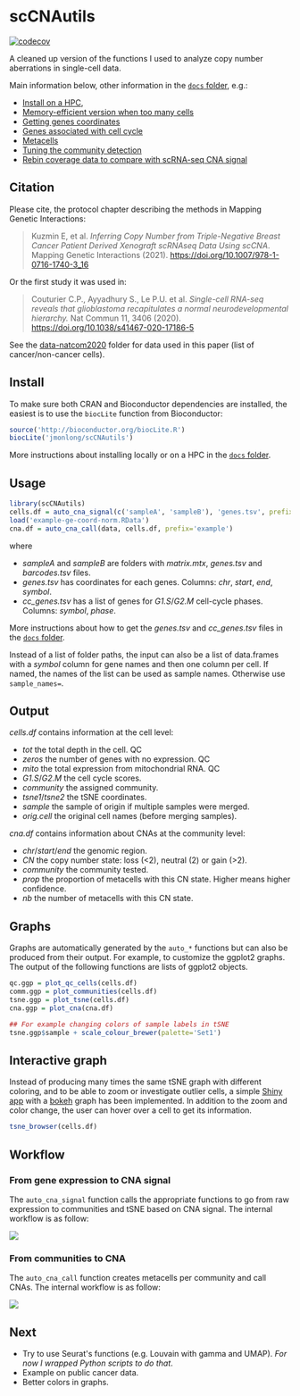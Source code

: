 # scCNAutils

[![codecov](https://codecov.io/gh/jmonlong/scCNAutils/branch/master/graph/badge.svg)](https://codecov.io/gh/jmonlong/scCNAutils)

A cleaned up version of the functions I used to analyze copy number aberrations in single-cell data. 

Main information below, other information in the [`docs` folder](docs), e.g.:

- [Install on a HPC](docs/README.md#install-on-a-hpc),
- [Memory-efficient version when too many cells](docs/README.md#optimized-version)
- [Getting genes coordinates](docs/README.md#getting-genes-coordinates)
- [Genes associated with cell cycle](docs/README.md#genes-associated-with-cell-cycle)
- [Metacells](docs/README.md#metacells)
- [Tuning the community detection](docs/README.md#tuning-the-community-detection)
- [Rebin coverage data to compare with scRNA-seq CNA signal](docs/README.md#rebinning-coverage-data)

## Citation

Please cite, the protocol chapter describing the methods in Mapping Genetic Interactions:

> Kuzmin E, et al. *Inferring Copy Number from Triple-Negative Breast Cancer Patient Derived Xenograft scRNAseq Data Using scCNA*. Mapping Genetic Interactions (2021). https://doi.org/10.1007/978-1-0716-1740-3_16

Or the first study it was used in:

> Couturier C.P., Ayyadhury S., Le P.U. et al. *Single-cell RNA-seq reveals that glioblastoma recapitulates a normal neurodevelopmental hierarchy.* Nat Commun 11, 3406 (2020). https://doi.org/10.1038/s41467-020-17186-5

See the [data-natcom2020](data-natcom2020) folder for data used in this paper (list of cancer/non-cancer cells).

## Install

To make sure both CRAN and Bioconductor dependencies are installed, the easiest is to use the `biocLite` function from Bioconductor:

```r
source('http://bioconductor.org/biocLite.R')
biocLite('jmonlong/scCNAutils')
```

More instructions about installing locally or on a HPC in the [`docs` folder](docs/README.md#install-on-a-hpc).

## Usage

```r
library(scCNAutils)
cells.df = auto_cna_signal(c('sampleA', 'sampleB'), 'genes.tsv', prefix='example', cell_cycle='cc_genes.tsv')
load('example-ge-coord-norm.RData')
cna.df = auto_cna_call(data, cells.df, prefix='example')
```

where 

- *sampleA* and *sampleB* are folders with *matrix.mtx*, *genes.tsv* and *barcodes.tsv* files.
- *genes.tsv* has coordinates for each genes. Columns: *chr*, *start*, *end*, *symbol*.
- *cc_genes.tsv* has a list of genes for *G1.S*/*G2.M* cell-cycle phases. Columns: *symbol*, *phase*.

More instructions about how to get the *genes.tsv* and *cc_genes.tsv* files in the [`docs` folder](docs).


Instead of a list of folder paths, the input can also be a list of data.frames with a *symbol* column for gene names and then one column per cell. If named, the names of the list can be used as sample names. Otherwise use `sample_names=`.

## Output

*cells.df* contains information at the cell level:

- *tot* the total depth in the cell. QC
- *zeros* the number of genes with no expression. QC
- *mito* the total expression from mitochondrial RNA. QC
- *G1.S*/*G2.M* the cell cycle scores.
- *community* the assigned community.
- *tsne1*/*tsne2* the tSNE coordinates.
- *sample* the sample of origin if multiple samples were merged.
- *orig.cell* the original cell names (before merging samples).

*cna.df* contains information about CNAs at the community level:

- *chr*/*start*/*end* the genomic region.
- *CN* the copy number state: loss (<2), neutral (2) or gain (>2).
- *community* the community tested.
- *prop* the proportion of metacells with this CN state. Higher means higher confidence.
- *nb* the number of metacells with this CN state. 

## Graphs

Graphs are automatically generated by the `auto_*` functions but can also be produced from their output.
For example, to customize the ggplot2 graphs.
The output of the following functions are lists of ggplot2 objects.

```r
qc.ggp = plot_qc_cells(cells.df)
comm.ggp = plot_communities(cells.df)
tsne.ggp = plot_tsne(cells.df)
cna.ggp = plot_cna(cna.df)

## For example changing colors of sample labels in tSNE
tsne.ggp$sample + scale_colour_brewer(palette='Set1')
```

## Interactive graph

Instead of producing many times the same tSNE graph with different coloring, and to be able to zoom or investigate outlier cells, a simple [Shiny app](https://www.rstudio.com/products/shiny/shiny-user-showcase/) with a [bokeh](https://bokeh.pydata.org/en/latest/docs/gallery.html) graph has been implemented. In addition to the zoom and color change, the user can hover over a cell to get its information.

```r
tsne_browser(cells.df)
```

## Workflow

### From gene expression to CNA signal

The `auto_cna_signal` function calls the appropriate functions to go from raw expression to communities and tSNE based on CNA signal.
The internal workflow is as follow:

![](docs/flowchart-cnasignal.png)

### From communities to CNA

The `auto_cna_call` function creates metacells per community and call CNAs.
The internal workflow is as follow:

![](docs/flowchart-cnacalling.png)

## Next

- Try to use Seurat's functions (e.g. Louvain with gamma and UMAP). *For now I wrapped Python scripts to do that*.
- Example on public cancer data.
- Better colors in graphs.
